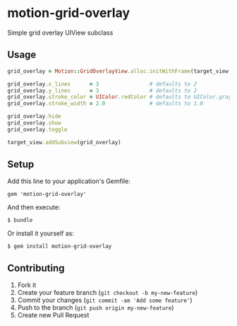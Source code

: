 # motion-grid-overlay

Simple grid overlay UIView subclass

## Usage

``` ruby
grid_overlay = Motion::GridOverlayView.alloc.initWithFrame(target_view.bounds)

grid_overlay.x_lines      = 3                # defaults to 2
grid_overlay.y_lines      = 3                # defaults to 2
grid_overlay.stroke_color = UIColor.redColor # defaults to UIColor.grayColor
grid_overlay.stroke_width = 2.0              # defaults to 1.0

grid_overlay.hide
grid_overlay.show
grid_overlay.toggle

target_view.addSubview(grid_overlay)
```

## Setup

Add this line to your application's Gemfile:

    gem 'motion-grid-overlay'

And then execute:

    $ bundle

Or install it yourself as:

    $ gem install motion-grid-overlay

## Contributing

1. Fork it
2. Create your feature branch (`git checkout -b my-new-feature`)
3. Commit your changes (`git commit -am 'Add some feature'`)
4. Push to the branch (`git push origin my-new-feature`)
5. Create new Pull Request
